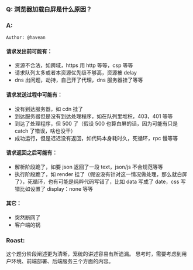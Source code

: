 ### Q: 浏览器加载白屏是什么原因？

### A:

`Author: @havean`

#### 请求发出前可能有：
- 资源不合法，如跨域，https 用 http 等等，csp 等等
- 请求队列太多或者本资源优先级不够高，资源被 delay
- dns 出问题，劫持，自己开了代理，dns 服务器挂了等等

#### 请求发送过程中可能有：
- 没有到达服务器，如 cdn 挂了
- 到达服务器但是没有到达处理程序，如在队列里堆积，403，401 等等
- 到达了处理程序，但 500 了（假设 500 也算白屏的话，因为可能有只是 catch 了错误，啥也没干）
- 成功运行，但是迟迟没有返回，如代码本身耗时久，死循环，rpc 慢等等

#### 请求返回之后可能有：
- 解析阶段跪了，如要 json 返回了一段 text，json/js 不合规范等等
- 执行阶段跪了，如 render 挂了（假设没有针对这一情况做处理，那么就白屏了），死循环，也有可能是纯粹代码写错了，比如 data 写成了 date，css 写错比如设置了 display：none 等等

#### 其它：
- 突然断网了
- 客户端的锅

### Roast:
这个题分阶段阐述更为清晰，笼统的讲述容易有所遗漏。
思考时，需要考虑到用户环境、前端部署、后端服务三个方面的内容。